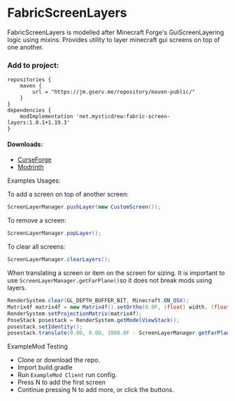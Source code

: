 # FabricScreenLayers

FabricScreenLayers is modelled after Minecraft Forge's GuiScreenLayering logic using mixins.
Provides utility to layer minecraft gui screens on top of one another. 

### Add to project:
```
repositories {
    maven {
        url = "https://jm.gserv.me/repository/maven-public/"
    }
}
dependencies {
    modImplementation 'net.mysticdrew:fabric-screen-layers:1.0.1+1.19.3'
}
```


#### Downloads:
- [CurseForge][1]
- [Modrinth][2]

Examples Usages: 

To add a screen on top of another screen:
```java
ScreenLayerManager.pushLayer(new CustomScreen());
```

To remove a screen:
```java
ScreenLayerManager.popLayer();
```

To clear all screens:
```java
ScreenLayerManager.clearLayers();
```

When translating a screen or item on the screen for sizing. 
It is important to use `ScreenLayerManager.getFarPlane()`so it does not break mods using layers.
```java
RenderSystem.clear(GL_DEPTH_BUFFER_BIT, Minecraft.ON_OSX);
Matrix4f matrix4f = new Matrix4f().setOrtho(0.0F, (float) width, (float) height, 0.0F, 100.0F, ScreenLayerManager.getFarPlane());
RenderSystem.setProjectionMatrix(matrix4f);
PoseStack posestack = RenderSystem.getModelViewStack();
posestack.setIdentity();
posestack.translate(0.0D, 0.0D, 1000.0F - ScreenLayerManager.getFarPlane());
```

ExampleMod Testing
- Clone or download the repo.
- Import build.gradle
- Run `ExampleMod Client` run config. 
- Press N to add the first screen
- Continue pressing N to add more, or click the buttons.

[1]: https://www.curseforge.com/minecraft/mc-mods/fabric-screen-layers

[2]: https://modrinth.com/mod/fabric-screen-layers

